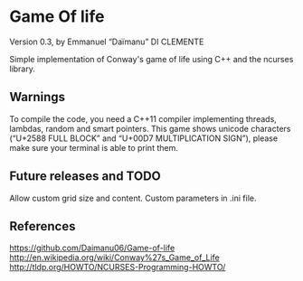 # Game Of life #
Version 0.3, by Emmanuel “Daïmanu” DI CLEMENTE

Simple implementation of Conway's game of life using C++ and the ncurses library.

## Warnings ##
To compile the code, you need a C++11 compiler implementing threads, lambdas, random and smart pointers.
This game shows unicode characters (“U+2588 FULL BLOCK” and “U+00D7 MULTIPLICATION SIGN”), please make sure your terminal is able to print them.

## Future releases and TODO ##
Allow custom grid size and content.
Custom parameters in .ini file.

## References ##
https://github.com/Daimanu06/Game-of-life
http://en.wikipedia.org/wiki/Conway%27s_Game_of_Life
http://tldp.org/HOWTO/NCURSES-Programming-HOWTO/
